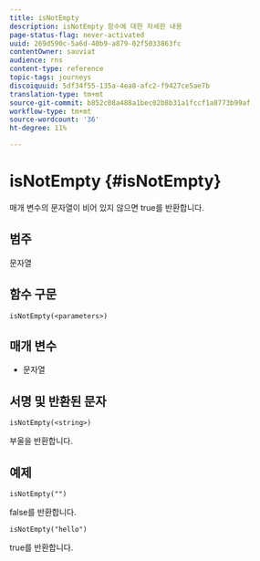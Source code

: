 ```yaml
---
title: isNotEmpty
description: isNotEmpty 함수에 대한 자세한 내용
page-status-flag: never-activated
uuid: 269d590c-5a6d-40b9-a879-02f5033863fc
contentOwner: sauviat
audience: rns
content-type: reference
topic-tags: journeys
discoiquuid: 5df34f55-135a-4ea8-afc2-f9427ce5ae7b
translation-type: tm+mt
source-git-commit: b852c08a488a1bec02b8b31a1fccf1a8773b99af
workflow-type: tm+mt
source-wordcount: '36'
ht-degree: 11%

---
```



# isNotEmpty {#isNotEmpty}

매개 변수의 문자열이 비어 있지 않으면 true를 반환합니다.

## 범주

문자열

## 함수 구문

`isNotEmpty(<parameters>)`

## 매개 변수

* 문자열

## 서명 및 반환된 문자

`isNotEmpty(<string>)`

부울을 반환합니다.

## 예제

`isNotEmpty("")`

false를 반환합니다.

`isNotEmpty("hello")`

true를 반환합니다.
